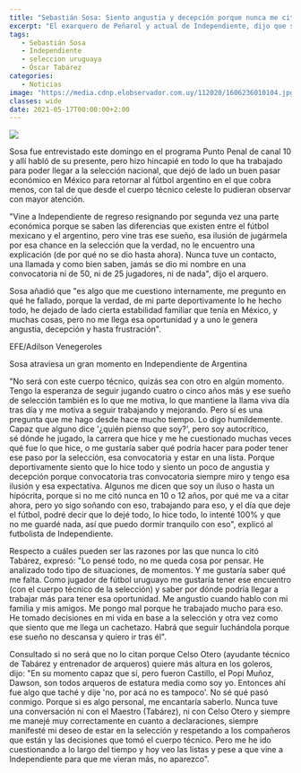 ```yaml
---
title: "Sebastián Sosa: Siento angustia y decepción porque nunca me citan a la selección"
excerpt: "El exarquero de Peñarol y actual de Independiente, dijo que siente angustia y decepción y que ya no sabe qué hacer para poder estar en una convocatoria a la selección de Tabárez: Otra vez siento un cachetazo"
tags:
   - Sebastián Sosa
   - Independiente
   - seleccion uruguaya
   - Óscar Tabárez
categories:
   - Noticias
image: "https://media.cdnp.elobservador.com.uy/112020/1606236010104.jpg?&cw=1170"
classes: wide
date: 2021-05-17T00:00:00+2:00
---
```



<img src="https://media.cdnp.elobservador.com.uy/112020/1606236010104.jpg?&cw=1170">


Sosa fue entrevistado este domingo en el programa Punto Penal de canal 10 y allí habló de su presente, pero hizo hincapié en todo lo que ha trabajado para poder llegar a la selección nacional, que dejó de lado un buen pasar económico en México para retornar al fútbol argentino en el que cobra menos, con tal de que desde el cuerpo técnico celeste lo pudieran observar con mayor atención.


"Vine a Independiente de regreso resignando por segunda vez una parte económica porque se saben las diferencias que existen entre el fútbol mexicano y el argentino, pero vine tras ese sueño, esa ilusión de jugármela por esa chance en la selección que la verdad, no le encuentro una explicación (de por qué no se dio hasta ahora). Nunca tuve un contacto, una llamada y como bien saben, jamás se dio mi nombre en una convocatoria ni de 50, ni de 25 jugadores, ni de nada", dijo el arquero.


Sosa añadió que "es algo que me cuestiono internamente, me pregunto en qué he fallado, porque la verdad, de mi parte deportivamente lo he hecho todo, he dejado de lado cierta estabilidad familiar que tenía en México, y muchas cosas, pero no me llega esa oportunidad y a uno le genera angustia, decepción y hasta frustración".





EFE/Adilson Venegeroles


Sosa atraviesa un gran momento en Independiente de Argentina





"No será con este cuerpo técnico, quizás sea con otro en algún momento. Tengo la esperanza de seguir jugando cuatro o cinco años más y ese sueño de selección también es lo que me motiva, lo que mantiene la llama viva día tras día y me motiva a seguir trabajando y mejorando. Pero sí es una pregunta que me hago desde hace mucho tiempo. Lo digo humildemente. Capaz que alguno dice '¿quién pienso que soy?', pero soy autocrítico, sé dónde he jugado, la carrera que hice y me he cuestionado muchas veces qué fue lo que hice, o me gustaría saber qué podría hacer para poder tener ese paso por la selección, esa convocatoria y estar en una lista. Porque deportivamente siento que lo hice todo y siento un poco de angustia y decepción porque convocatoria tras convocatoria siempre miro y tengo esa ilusión y esa expectativa. Algunos me dicen que soy un iluso o hasta un hipócrita, porque si no me citó nunca en 10 o 12 años, por qué me va a citar ahora, pero yo sigo soñando con eso, trabajando para eso, y el día que deje el fútbol, podré decir que lo dejé todo, lo hice todo, lo intenté 100% y que no me guardé nada, así que puedo dormir tranquilo con eso", explicó al futbolista de Independiente.


Respecto a cuáles pueden ser las razones por las que nunca lo citó Tabárez, expresó: "Lo pensé todo, no me queda cosa por pensar. He analizado todo tipo de situaciones, de momentos. Y me gustaría saber qué me falta. Como jugador de fútbol uruguayo me gustaría tener ese encuentro (con el cuerpo técnico de la selección) y saber por dónde podría llegar a trabajar más para tener esa oportunidad. Me angustio cuando hablo con mi familia y mis amigos. Me pongo mal porque he trabajado mucho para eso. He tomado decisiones en mi vida en base a la selección y otra vez como que siento que me llega un cachetazo. Habrá que seguir luchándola porque ese sueño no descansa y quiero ir tras él".


Consultado si no será que no lo citan porque Celso Otero (ayudante técnico de Tabárez y entrenador de arqueros) quiere más altura en los goleros, dijo: "En su momento capaz que sí, pero fueron Castillo, el Popi Muñoz, Dawson, son todos arqueros de estatura media como soy yo. Entonces ahí fue algo que taché y dije 'no, por acá no es tampoco'. No sé qué pasó conmigo. Porque si es algo personal, me encantaría saberlo. Nunca tuve una conversación ni con el Maestro (Tabárez), ni con Celso Otero y siempre me manejé muy correctamente en cuanto a declaraciones, siempre manifesté mi deseo de estar en la selección y respetando a los compañeros que están y las decisiones que tomó el cuerpo técnico. Pero me he ido cuestionando a lo largo del tiempo y hoy veo las listas y pese a que vine a Independiente para que me vieran más, no aparezco".


